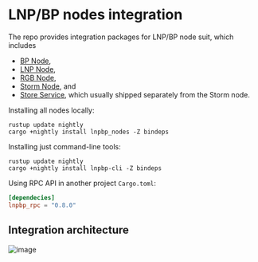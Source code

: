 # LNP/BP nodes integration

The repo provides integration packages for LNP/BP node suit, which includes

- [BP Node](https://github.com/BP-WG/bp-node),
- [LNP Node](https://github.com/LNP-WG/lnp-node),
- [RGB Node](https://github.com/RGB-WG/rgb-node),
- [Storm Node](https://github.com/Storm-WG/storm-node), and
- [Store Service](https://github.com/Storm-WG/storm-stored), which usually shipped separately from
  the Storm node.

Installing all nodes locally:

```shell
rustup update nightly
cargo +nightly install lnpbp_nodes -Z bindeps
```

Installing just command-line tools:

```shell
rustup update nightly
cargo +nightly install lnpbp-cli -Z bindeps
```

Using RPC API in another project `Cargo.toml`:

```toml
[dependecies]
lnpbp_rpc = "0.8.0"
```

## Integration architecture

![image](https://user-images.githubusercontent.com/372034/174442561-117e9225-3912-49c8-9609-c71c70cd81d6.png)
